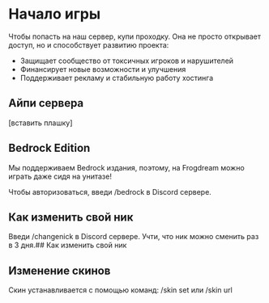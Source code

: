 # Начало игры
Чтобы попасть на наш сервер, купи проходку. Она не просто открывает доступ, но и способствует развитию проекта:  
- Защищает сообщество от токсичных игроков и нарушителей  
- Финансирует новые возможности и улучшения  
- Поддерживает рекламу и стабильную работу хостинга
## Айпи сервера
[вставить плашку]
## Bedrock Edition
Мы поддерживаем Bedrock издания, поэтому, на Frogdream можно играть даже сидя на унитазе!  
  
Чтобы авторизоваться, введи /bedrock в Discord сервере.
## Как изменить свой ник
Введи /changenick в Discord сервере. Учти, что ник можно сменить раз в 3 дня.\## Как изменить свой ник

## Изменение скинов
Скин устанавливается с помощью команд: /skin set или /skin url
